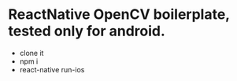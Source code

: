 # ReactNative OpenCV boilerplate, tested only for android.

- clone it
- npm i
- react-native run-ios
